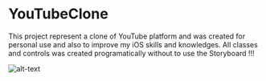 # YouTubeClone
This project represent a clone of YouTube platform and was created for personal use and also to improve my iOS skills and knowledges.
All classes and controls was created programatically without to use the Storyboard !!!

![alt-text](https://img.etimg.com/thumb/msid-60959145,width-643,imgsize-75142,resizemode-4/youtube-launches-indias-first-pop-up-space-in-hyderabad.jpg)
